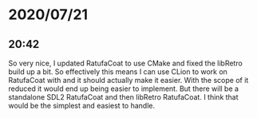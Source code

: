 # 2020/07/21

## 20:42

So very nice, I updated RatufaCoat to use CMake and fixed the libRetro build
up a bit. So effectively this means I can use CLion to work on RatufaCoat
with and it should actually make it easier. With the scope of it reduced it
would end up being easier to implement. But there will be a standalone
SDL2 RatufaCoat and then libRetro RatufaCoat. I think that would be the
simplest and easiest to handle.